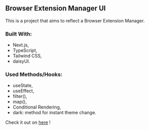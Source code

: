 ## Browser Extension Manager UI

This is a project that aims to reflect a Browser Extension Manager.

### Built With:

- Next.js,
- TypeScript,
- Tailwind CSS,
- daisyUI.

### Used Methods/Hooks:

- useState,
- useEffect,
- filter(),
- map(),
- Conditional Rendering,
- dark: method for instant theme change.

Check it out on [here](https://mvkirimi.com) !
